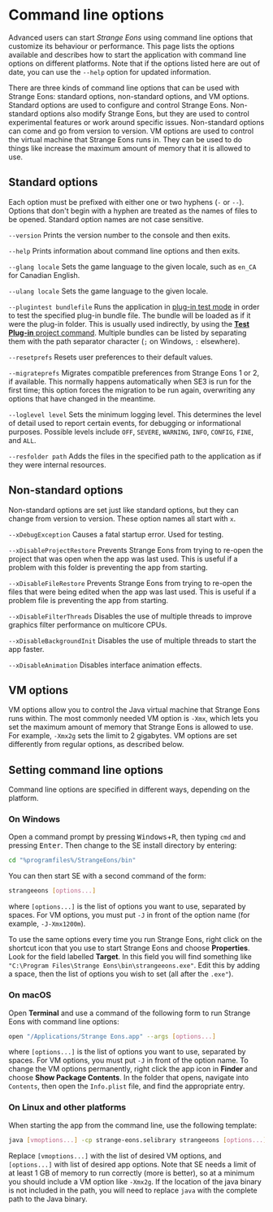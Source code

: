 # Command line options

Advanced users can start *Strange Eons* using command line options that customize its behaviour or performance. This page lists the options available and describes how to start the application with command line options on different platforms. Note that if the options listed here are out of date, you can use the `--help` option for updated information.

There are three kinds of command line options that can be used with Strange Eons: standard options, non-standard options, and VM options. Standard options are used to configure and control Strange Eons. Non-standard options also modify Strange Eons, but they are used to control experimental features or work around specific issues. Non-standard options can come and go from version to version. VM options are used to control the virtual machine that Strange Eons runs in. They can be used to do things like increase the maximum amount of memory that it is allowed to use.

## Standard options

Each option must be prefixed with either one or two hyphens (`-` or `--`). Options that don't begin with a hyphen are treated as the names of files to be opened. Standard option names are not case sensitive.

`--version`
Prints the version number to the console and then exits.

`--help`
Prints information about command line options and then exits.

`--glang locale`
Sets the game language to the given locale, such as `en_CA` for Canadian English.

`--ulang locale`
Sets the game language to the given locale.

`--plugintest bundlefile`
Runs the application in [plug-in test mode](dm-test-plugin.md) in order to test the specified plug-in bundle file. The bundle will be loaded as if it were the plug-in folder. This is usually used indirectly, by using the [**Test Plug-in** project command](dm-test-plugin.md). Multiple bundles can be listed by separating them with the path separator character (`;` on Windows, `:` elsewhere).

`--resetprefs`
Resets user preferences to their default values.

`--migrateprefs`
Migrates compatible preferences from Strange Eons 1 or 2, if available. This normally happens automatically when SE3 is run for the first time; this option forces the migration to be run again, overwriting any options that have changed in the meantime.

`--loglevel level`
Sets the minimum logging level. This determines the level of detail used to report certain events, for debugging or informational purposes. Possible levels include `OFF`, `SEVERE`, `WARNING`, `INFO`, `CONFIG`, `FINE`, and `ALL`.

`--resfolder path`
Adds the files in the specified path to the application as if they were internal resources.

## Non-standard options

Non-standard options are set just like standard options, but they can change from version to version. These option names all start with `x`.

`--xDebugException`
Causes a fatal startup error. Used for testing.

`--xDisableProjectRestore`
Prevents Strange Eons from trying to re-open the project that was open when the app was last used. This is useful if a problem with this folder is preventing the app from starting.

`--xDisableFileRestore`
Prevents Strange Eons from trying to re-open the files that were being edited when the app was last used. This is useful if a problem file is preventing the app from starting.

`--xDisableFilterThreads`
Disables the use of multiple threads to improve graphics filter performance on multicore CPUs.

`--xDisableBackgroundInit`
Disables the use of multiple threads to start the app faster.

`--xDisableAnimation`
Disables interface animation effects.

## VM options

VM options allow you to control the Java virtual machine that Strange Eons runs within. The most commonly needed VM option is `-Xmx`, which lets you set the maximum amount of memory that Strange Eons is allowed to use. For example, `-Xmx2g` sets the limit to 2 gigabytes. VM options are set differently from regular options, as described below.

## Setting command line options

Command line options are specified in different ways, depending on the platform.

### On Windows

Open a command prompt by pressing <kbd>Windows</kbd>+<kbd>R</kbd>, then typing `cmd` and pressing <kbd>Enter</kbd>. Then change to the SE install directory by entering:

```bash
cd "%programfiles%/StrangeEons/bin"
```

You can then start SE with a second command of the form:

```bash
strangeeons [options...]
```

where `[options...]` is the list of options you want to use, separated by spaces. For VM options, you must put `-J` in front of the option name (for example, `-J-Xmx1200m`).

To use the same options every time you run Strange Eons, right click on the shortcut icon that you use to start Strange Eons and choose **Properties**. Look for the field labelled **Target**. In this field you will find something like `"C:\Program Files\Strange Eons\bin\strangeeons.exe"`. Edit this by adding a space, then the list of options you wish to set (all after the `.exe"`).

### On macOS

Open **Terminal** and use a command of the following form to run Strange Eons with command line options:

```bash
open "/Applications/Strange Eons.app" --args [options...]
```

where `[options...]` is the list of options you want to use, separated by spaces. For VM options, you must put `-J` in front of the option name. To change the VM options permanently, right click the app icon in **Finder** and choose **Show Package Contents**. In the folder that opens, navigate into `Contents`, then open the `Info.plist` file, and find the appropriate entry.

### On Linux and other platforms

When starting the app from the command line, use the following template:

```bash
java [vmoptions...] -cp strange-eons.selibrary strangeeons [options...]
```

Replace `[vmoptions...]` with the list of desired VM options, and `[options...]` with list of desired app options. Note that SE needs a limit of at least 1 GB of memory to run correctly (more is better), so at a minimum you should include a VM option like `-Xmx2g`. If the location of the java binary is not included in the path, you will need to replace `java` with the complete path to the Java binary.
